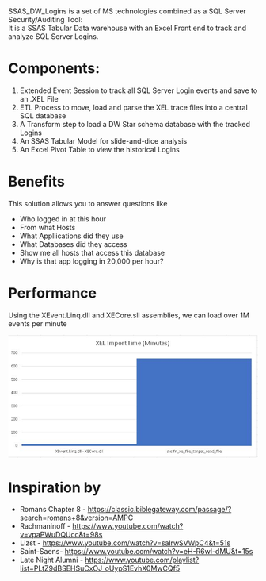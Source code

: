 # 
SSAS_DW_Logins is a set of MS technologies combined as a SQL Server Security/Auditing Tool:<br>
It is a SSAS Tabular Data warehouse with an Excel Front end to track and analyze SQL Server Logins.

# Components:
1) Extended Event Session to track all SQL Server Login events and save to an .XEL File
2) ETL Process to move, load and parse the XEL trace files into a central SQL database
3) A Transform step to load a DW Star schema database with the tracked Logins
4) An SSAS Tabular Model for slide-and-dice analysis
5) An Excel Pivot Table to view the historical Logins

# Benefits
This solution allows you to answer questions like
* Who logged in at this hour
* From what Hosts
* What Appllications did they use
* What Databases did they access
* Show me all hosts that access this database
* Why is that app logging in 20,000 per hour?

# Performance
Using the XEvent.Linq.dll and XECore.sll assemblies, we can load over 1M events per minute

![alt text](https://raw.githubusercontent.com/gwalkey/SSAS_DW_Logins/master/Import_Library_Comparison.jpg)

# Inspiration by
* Romans Chapter 8 - https://classic.biblegateway.com/passage/?search=romans+8&version=AMPC
* Rachmaninoff - https://www.youtube.com/watch?v=vpaPWuDQUcc&t=98s
* Lizst - https://www.youtube.com/watch?v=salrwSVWpC4&t=51s
* Saint-Saens- https://www.youtube.com/watch?v=eH-R6wl-dMU&t=15s
* Late Night Alumni - https://www.youtube.com/playlist?list=PLtZ9dBSEHSuCxOJ_oUypS1EvhX0MwCQf5
